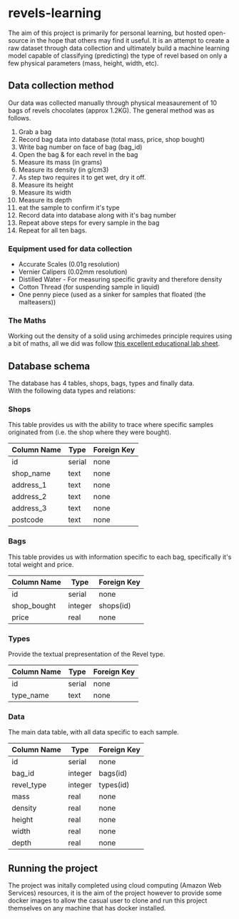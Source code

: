 # revels-learning
The aim of this project is primarily for personal learning, but hosted open-source in the hope that others may find it useful. It is an attempt to create
 a raw dataset through data collection and ultimately build a machine learning model capable of classifying (predicting) the type of revel based on only
a few physical parameters (mass, height, width, etc).  

## Data collection method
Our data was collected manually through physical measaurement of 10 bags of revels chocolates (approx 1.2KG). The general method was as follows. 

1. Grab a bag
1. Record bag data into database (total mass, price, shop bought)
1. Write bag number on face of bag (bag_id)
1. Open the bag & for each revel in the bag
  1. Measure its mass (in grams)
  1. Measure its density (in g/cm3)
  1. As step two requires it to get wet, dry it off.
  1. Measure its height
  1. Measure its width
  1. Measure its depth
  1. eat the sample to confirm it's type
  1. Record data into database along with it's bag number
  1. Repeat above steps for every sample in the bag
1. Repeat for all ten bags.

### Equipment used for data collection
* Accurate Scales (0.01g resolution)
* Vernier Calipers (0.02mm resolution)
* Distilled Water - For measuring specific gravity and therefore density
* Cotton Thread (for suspending sample in liquid)
* One penny piece (used as a sinker for samples that floated (the malteasers))

### The Maths
Working out the density of a solid using archimedes principle requires using a 
bit of maths, all we did was follow [this excellent educational lab sheet](https://www.unr.edu/Documents/science/physics/labs/151/09_Archimedes_Principle.pdf).

## Database schema
The database has 4 tables, shops, bags, types and finally data.  
With the following data types and relations:

### Shops
This table provides us with the ability to trace where specific samples 
originated from (i.e. the shop where they were bought).

Column Name | Type | Foreign Key
------------|------|------------
id | serial | none
shop_name | text | none
address_1 | text | none
address_2 | text | none
address_3 | text | none
postcode | text | none

### Bags
This table provides us with information specific to each bag, 
specifically it's total weight and price.

Column Name | Type | Foreign Key
------------|------|------------
id | serial | none
shop_bought | integer | shops(id)
price | real | none

### Types
Provide the textual prepresentation of the Revel type.

Column Name | Type | Foreign Key
------------|------|------------
id | serial | none
type_name | text | none

### Data
The main data table, with all data specific to each sample. 

Column Name | Type | Foreign Key
------------|------|------------
id | serial | none
bag_id | integer | bags(id)
revel_type | integer | types(id)
mass | real | none
density | real | none
height | real | none
width | real | none 
depth | real | none


## Running the project
The project was initally completed using cloud computing (Amazon Web Services) 
resources, it is the aim of the project however to provide some docker images 
to allow the casual user to clone and run this project themselves on any 
machine that has docker installed. 
